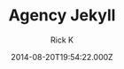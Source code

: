 ---
title: Agency Jekyll
github: https://github.com/y7kim/agency-jekyll-theme
demo: https://y7kim.github.io/agency-jekyll-theme/
author: Rick K
ssg:
  - Jekyll
cms:
  - Markdown
date: 2014-08-20T19:54:22.000Z
description: Agency Theme for Jekyll
draft: true
publish_date: '2014-08-20T19:54:22Z'
update_date: '2017-02-27T18:44:56Z'
github_star: 789
github_fork: 1742
---